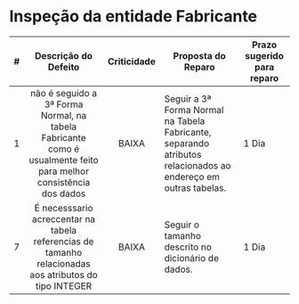 # Inspeção da entidade Fabricante


| # |                                                              Descrição do Defeito                                                              | Criticidade | Proposta do Reparo                                                                                                              | Prazo sugerido para reparo |
|:-:|:----------------------------------------------------------------------------------------------------------------------------------------------:|:-----------:|---------------------------------------------------------------------------------------------------------------------------------|----------------------------|
| 1 |não é seguido a 3ª Forma Normal, na tabela Fabricante como é usualmente feito para melhor consistência dos dados |    BAIXA    | Seguir a 3ª Forma Normal na Tabela Fabricante, separando atributos relacionados ao endereço em outras tabelas. | 1 Dia                      |
| 7 |É necesssario acreccentar na tabela referencias de tamanho relacionadas aos atributos do tipo INTEGER|    BAIXA    | Seguir o tamanho descrito no dicionário de dados.     | 1 Dia                      |

